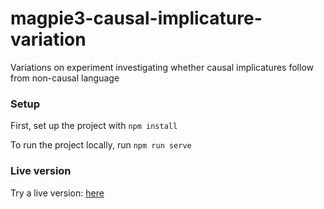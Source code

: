 # magpie3-causal-implicature-variation
Variations on experiment investigating whether causal implicatures follow from non-causal language

### Setup

First, set up the project with `npm install`

To run the project locally, run `npm run serve`

### Live version

Try a live version: [here](https://magpie-ea.github.io/magpie3-causal-implicature-variation/)
